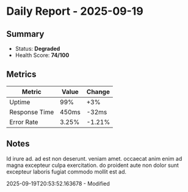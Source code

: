 # Daily Report - 2025-09-19

## Summary
- Status: **Degraded**
- Health Score: **74/100**

## Metrics
| Metric | Value | Change |
|--------|-------|--------|
| Uptime | 99% | +3% |
| Response Time | 450ms | -32ms |
| Error Rate | 3.25% | -1.21% |

## Notes
Id irure ad. ad est non deserunt. veniam amet. occaecat anim enim ad magna excepteur culpa exercitation. do proident aute non dolor sunt excepteur laboris fugiat commodo mollit est ad.

2025-09-19T20:53:52.163678 - Modified
